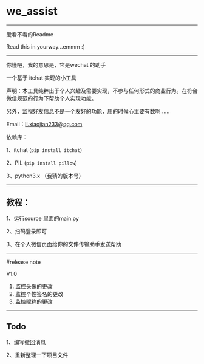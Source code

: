 # we_assist
------
爱看不看的Readme

Read this in yourway...emmm  :) 

------
你懂吧，我的意思是，它是wechat 的助手

一个基于 itchat 实现的小工具

声明：本工具纯粹出于个人兴趣及需要实现，不参与任何形式的商业行为。在符合微信规范的行为下帮助个人实现功能。

另外，监视好友信息不是一个友好的功能，用的时候心里要有数啊……

Email：li.xiaojian233@qq.com


依赖库：

1、itchat (`pip install itchat`)

2、PIL (`pip install pillow`)

3、python3.x （我猜的版本号）

------
## 教程：


1、运行source 里面的main.py

2、扫码登录即可

3、在个人微信页面给你的文件传输助手发送帮助



------

#release note

V1.0 
1. 监控头像的更改
2. 监控个性签名的更改
3. 监控昵称的更改

------
## Todo
1、编写撤回消息

2、重新整理一下项目文件